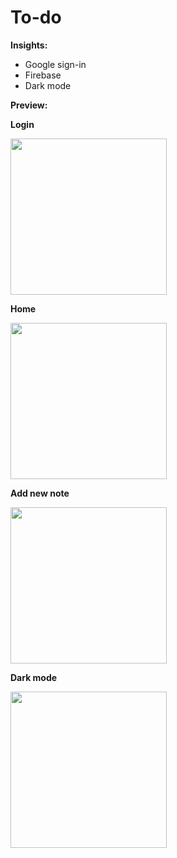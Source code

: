 # To-do

<b>Insights:</b>
* Google sign-in
* Firebase
* Dark mode

<b>Preview:</b>

<b>Login</b></br>

<img src="https://user-images.githubusercontent.com/57897297/159161873-c3023716-d921-4041-bbc9-8e9e3f9b2881.png" width="250">

<b>Home</b></br>

<img src="https://user-images.githubusercontent.com/57897297/159161965-00d20ace-db74-4f70-8214-159f2a5bc0f7.png" width="250">

<b>Add new note</b></br>

<img src="https://user-images.githubusercontent.com/57897297/159161968-0856688e-3a22-4a15-a89b-7361eb6bf1cf.png" width="250">

<b>Dark mode</b></br>

<img src="https://user-images.githubusercontent.com/57897297/159161971-578b6842-f4df-44b7-9b9f-e5a8d742bd4c.png" width="250">


